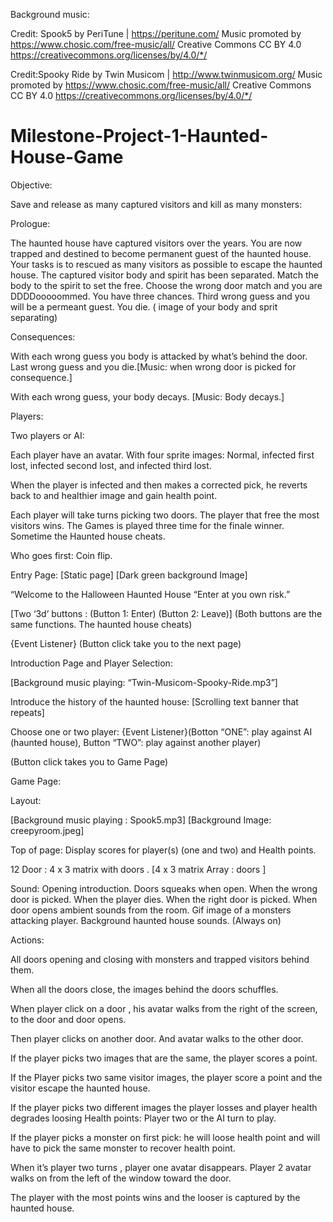 

Background music:

Credit: Spook5 by PeriTune | https://peritune.com/
Music promoted by https://www.chosic.com/free-music/all/
Creative Commons CC BY 4.0
https://creativecommons.org/licenses/by/4.0/*/

Credit:Spooky Ride by Twin Musicom | http://www.twinmusicom.org/
Music promoted by https://www.chosic.com/free-music/all/
Creative Commons CC BY 4.0
https://creativecommons.org/licenses/by/4.0/*/


# Milestone-Project-1-Haunted-House-Game

Objective:

Save and release as many captured visitors and kill as many monsters:

Prologue:

The haunted house have captured visitors over the years. You are now trapped and destined to become permanent guest of the haunted house. Your tasks is to rescued as many visitors as possible to escape the haunted house. The captured visitor body and spirit has been separated. Match the body to the spirit to set the free. Choose the wrong door match and you are DDDDooooommed. You have three chances. Third wrong guess and you will be a permeant guest. You die. ( image of your body and sprit separating)

Consequences:
	
With each wrong guess you body is attacked by what’s behind the door. Last wrong guess and you die.[Music: when wrong door is picked for consequence.]

With each wrong guess, your body decays. [Music: Body decays.] 

Players:

Two players or AI:

Each player have an avatar. With four sprite images: Normal, infected first lost, infected second lost, and infected third lost.

When the player is infected and then makes a corrected pick, he reverts back to and healthier image and gain health point. 

Each player will take turns picking two doors. The player that free the most visitors wins. 
The Games is played three time for the finale winner. 
Sometime the Haunted house cheats.

Who goes first:  Coin flip.

Entry Page:
[Static page]
[Dark green background Image]

“Welcome to the Halloween Haunted House
“Enter at you own risk.” 

[Two ‘3d’ buttons : (Button 1: Enter) (Button 2: Leave)] (Both buttons are the same functions. The haunted house cheats)


{Event Listener} (Button click take you to the next page)

Introduction Page and Player Selection:

[Background music playing: “Twin-Musicom-Spooky-Ride.mp3”]

Introduce the history of the haunted house: 
[Scrolling text banner that repeats]


Choose one  or two player:
{Event Listener}(Botton “ONE”: play against AI (haunted house), Button 
“TWO”: play against another player)

(Button click takes you to Game Page)



Game Page:


Layout:

[Background music playing : Spook5.mp3]
[Background Image: creepyroom.jpeg]

Top of page: Display scores for player(s) (one and two) and Health points.	
	
12 Door : 4 x 3 matrix with doors .  [4 x 3 matrix Array : doors ]

Sound:
Opening introduction. 
Doors squeaks when open.
When the wrong door is picked.
When the player dies.
When the right door is picked.
When door opens ambient sounds from the room.
Gif image of a monsters attacking player.
Background haunted house sounds. (Always on)



Actions:

All doors opening and closing with monsters and trapped visitors behind them. 

When all the doors close, the images behind the doors schuffles.

When player click on a door , his avatar walks from the right of the screen, to the door and  door opens.

Then player clicks on another door. And avatar walks to the other door.

If the player picks two images that are the same, the player scores a point.

If the Player picks two same visitor images, the player score a point and the visitor escape the haunted house.

If the player picks two different images the player losses and player health degrades loosing Health points: Player two or the AI turn to play.

If the player picks a monster on first pick: he will loose health point and will  have to pick the same monster to recover health point.

When it’s player two turns , player one avatar disappears. Player 2 avatar walks on from the left of the window toward the door.

The player with the most points wins and the looser is captured by the haunted house.

